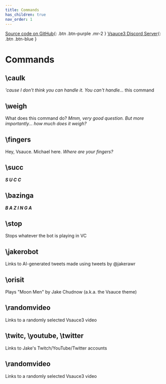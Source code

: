 ```yaml
---
title: Commands
has_children: true
nav_order: 1
---
```

[Source code on GitHub](https://www.github.com/BotSauce/BotSauce){: .btn .btn-purple .mr-2 }
[Vsauce3 Discord Server](https://discord.gg/VRr4hVR){: .btn .btn-blue }

# Commands

## **\caulk**
*'cause I don't think you can handle it. You can't handle...* this command

## **\weigh**
What does this command do? *Mmm, very good question. But more importantly... how much does it weigh?*

## **\fingers**
Hey, Vsauce. Michael here. *Where are your fingers?*

## **\succ**
***S  U  C  C***

## **\bazinga**
***B A Z I N G A***

## **\stop**
Stops whatever the bot is playing in VC

## **\jakerobot**
Links to AI-generated tweets made using tweets by @jakerawr

## **\orisit**
Plays "Moon Men" by Jake Chudnow (a.k.a. the Vsauce theme)

## **\randomvideo**
Links to a randomly selected Vsauce3 video

## **\twitc**, **\youtube**, **\twitter**
Links to Jake's Twitch/YouTube/Twitter accounts

## **\randomvideo**
Links to a randomly selected Vsauce3 video

